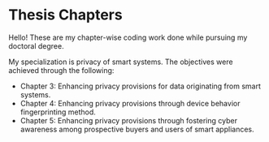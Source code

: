 # Thesis Chapters

Hello! These are my chapter-wise coding work done while pursuing my doctoral degree.

My specialization is privacy of smart systems.
The objectives were achieved through the following:
* Chapter 3: Enhancing privacy provisions for data originating from smart systems.
* Chapter 4: Enhancing privacy provisions through device behavior fingerprinting method.
* Chapter 5: Enhancing privacy provisions through fostering cyber awareness among prospective buyers and users of smart appliances.
